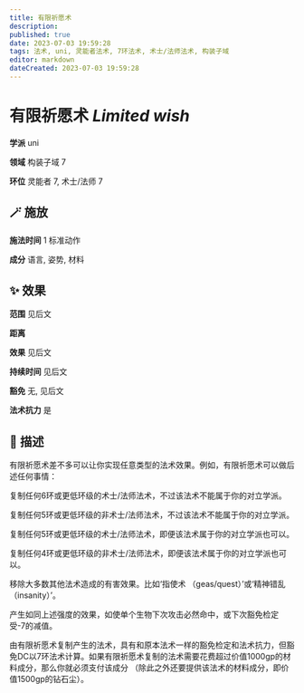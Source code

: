 ```yaml
---
title: 有限祈愿术
description: 
published: true
date: 2023-07-03 19:59:28
tags: 法术, uni, 灵能者法术, 7环法术, 术士/法师法术, 构装子域
editor: markdown
dateCreated: 2023-07-03 19:59:28
---
```


# **有限祈愿术** *Limited wish*

**学派** uni 

**领域** 构装子域 7

**环位** 灵能者 7, 术士/法师 7

## 🪄 施放

**施法时间** 1 标准动作

**成分** 语言, 姿势, 材料

## ✨ 效果  

**范围** 见后文

**距离**  

**效果** 见后文 

**持续时间** 见后文 

**豁免** 无, 见后文

**法术抗力** 是

## 📖 描述

有限祈愿术差不多可以让你实现任意类型的法术效果。例如，有限祈愿术可以做后述任何事情：

复制任何6环或更低环级的术士/法师法术，不过该法术不能属于你的对立学派。

复制任何5环或更低环级的非术士/法师法术，不过该法术不能属于你的对立学派。

复制任何5环或更低环级的术士/法师法术，即便该法术属于你的对立学派也可以。

复制任何4环或更低环级的非术士/法师法术，即便该法术属于你的对立学派也可以。

移除大多数其他法术造成的有害效果。比如‘指使术 （geas/quest）’或‘精神错乱 （insanity）’。

产生如同上述强度的效果，如使单个生物下次攻击必然命中，或下次豁免检定受-7的减值。

由有限祈愿术复制产生的法术，具有和原本法术一样的豁免检定和法术抗力，但豁免DC以7环法术计算。如果有限祈愿术复制的法术需要花费超过价值1000gp的材料成分，那么你就必须支付该成分 （除此之外还要提供该法术的材料成分，即价值1500gp的钻石尘）。
    
